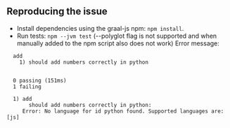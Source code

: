 ## Reproducing the issue
- Install dependencies using the graal-js npm: `npm install`.
- Run tests: `npm --jvm test` (--polyglot flag is not supported and when manually added to the npm script also does not work)
Error message:
```
  add
    1) should add numbers correctly in python


  0 passing (151ms)
  1 failing

  1) add
       should add numbers correctly in python:
     Error: No language for id python found. Supported languages are: [js]
```
